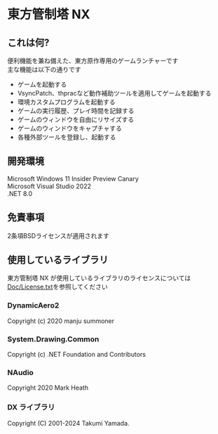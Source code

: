# 東方管制塔 NX
## これは何?
便利機能を兼ね備えた、東方原作専用のゲームランチャーです<br>
主な機能は以下の通りです
- ゲームを起動する
- VsyncPatch、thpracなど動作補助ツールを適用してゲームを起動する
- 環境カスタムプログラムを起動する
- ゲームの実行履歴、プレイ時間を記録する
- ゲームのウィンドウを自由にリサイズする
- ゲームのウィンドウをキャプチャする
- 各種外部ツールを登録し、起動する
## 開発環境
Microsoft Windows 11 Insider Preview Canary<br>
Microsoft Visual Studio 2022<br>
.NET 8.0<br>
## 免責事項
2条項BSDライセンスが適用されます
## 使用しているライブラリ
東方管制塔 NX が使用しているライブラリのライセンスについては[Doc/License.txt](ThLaunchSite/Doc/License.txt)を参照してください
### DynamicAero2
Copyright (c) 2020 manju summoner
### System.Drawing.Common
Copyright (c) .NET Foundation and Contributors
### NAudio
Copyright 2020 Mark Heath
### DX ライブラリ
Copyright (C) 2001-2024 Takumi Yamada.

